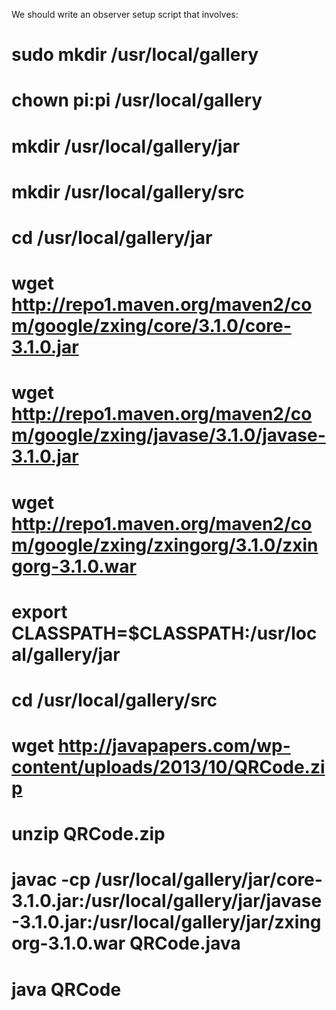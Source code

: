 We should write an observer setup script that involves:
# sudo mkdir /usr/local/gallery
# chown pi:pi /usr/local/gallery
# mkdir /usr/local/gallery/jar
# mkdir /usr/local/gallery/src
# cd /usr/local/gallery/jar
# wget http://repo1.maven.org/maven2/com/google/zxing/core/3.1.0/core-3.1.0.jar
# wget http://repo1.maven.org/maven2/com/google/zxing/javase/3.1.0/javase-3.1.0.jar
# wget http://repo1.maven.org/maven2/com/google/zxing/zxingorg/3.1.0/zxingorg-3.1.0.war
# export CLASSPATH=$CLASSPATH:/usr/local/gallery/jar
# cd /usr/local/gallery/src
# wget http://javapapers.com/wp-content/uploads/2013/10/QRCode.zip
# unzip QRCode.zip
# javac -cp /usr/local/gallery/jar/core-3.1.0.jar:/usr/local/gallery/jar/javase-3.1.0.jar:/usr/local/gallery/jar/zxingorg-3.1.0.war QRCode.java
# java QRCode
